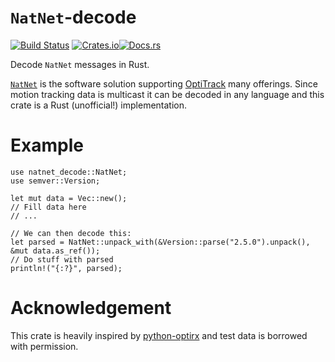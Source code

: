 # `NatNet`-decode
[![Build
Status](https://travis-ci.org/nordmoen/natnet-decode.svg?branch=master)](https://travis-ci.org/nordmoen/natnet-decode) [![Crates.io](https://img.shields.io/crates/v/natnet-decode.svg)](https://crates.io/crates/natnet-decode)[![Docs.rs](https://docs.rs/natnet-decode/badge.svg)](https://docs.rs/natnet-decode/)

Decode `NatNet` messages in Rust.

[`NatNet`](http://www.optitrack.com/downloads/developer-tools.html#natnet-sdk)
is the software solution supporting [OptiTrack](http://www.optitrack.com/)
many offerings. Since motion tracking data is multicast it can be decoded
in any language and this crate is a Rust (unofficial!) implementation.

# Example
```rust,ignore
use natnet_decode::NatNet;
use semver::Version;

let mut data = Vec::new();
// Fill data here
// ...

// We can then decode this:
let parsed = NatNet::unpack_with(&Version::parse("2.5.0").unpack(), &mut data.as_ref());
// Do stuff with parsed
println!("{:?}", parsed);
```

# Acknowledgement
This crate is heavily inspired by
[python-optirx](https://bitbucket.org/astanin/python-optirx/overview) and
test data is borrowed with permission.
